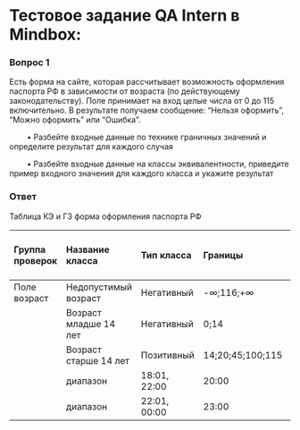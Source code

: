 # Тестовое задание QA Intern в Mindbox:
### Вопрос 1
Есть форма на сайте, которая рассчитывает возможность оформления паспорта РФ в зависимости
от возраста (по действующему законодательству). Поле принимает на вход целые числа от 0 до
115 включительно. В результате получаем сообщение: “Нельзя оформить”, “Можно оформить” или
“Ошибка”.

&nbsp;&nbsp;&nbsp;&nbsp;&nbsp;&nbsp;&nbsp;&nbsp;• Разбейте входные данные по технике граничных значений и определите результат для каждого
случая<br>

&nbsp;&nbsp;&nbsp;&nbsp;&nbsp;&nbsp;&nbsp;&nbsp;• Разбейте входные данные на классы эквивалентности, приведите пример входного значения
для каждого класса и укажите результат<br>


### Ответ

Таблица КЭ и ГЗ форма оформления паспорта РФ

|Группа проверок|Название класса|Тип класса|Границы|Тестовые данные внутри класса|Тестовые данные на границах|Пояснение и оптимизация|Результат|
|:-|:---------|:------|:--------------|:-------------|:--------|:-------|:------|
|Поле возраст |	Недопустимый возраст |	Негативный|	-∞;116;+∞ | 11111	|	116;117;999;1000;1001 || Ошибка |
| |Возраст младше 14 лет |	Негативный|	0;14 | 7 |	0;1;13 || Нельзя оформить |
| |Возраст старше 14 лет |	Позитивный|	14;20;45;100;115 | 15;21;46;101 |	14;19;20;44;45;99;100;114;115 || Можно оформить |
| |	диапазон |	18\:01, 22\:00 |	20\:00 |	18\:01, 18\:02, 21\:59, 22\:00 |	Скорость автомобиля 25 км/ч|
| |	диапазон |	22\:01, 00\:00 |	23\:00 |	22\:01, 22\:02, 23\:59, 00\:00 |	Скорость автомобиля 45 км/ч|
